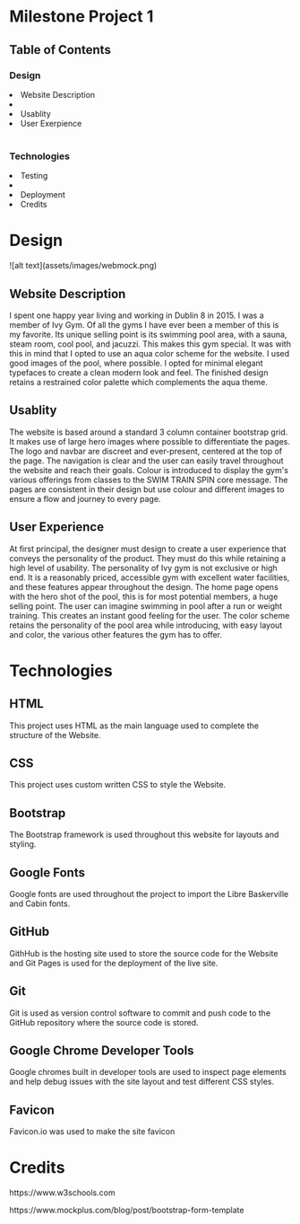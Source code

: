 <h1>Milestone Project 1</h1>

<h2>Table of Contents</h2>



<h3>Design</h3>

<li>Website Description<li>
<li>Usablity</li>
<li>User Exerpience</li>

<br>

<h3>Technologies</h3>


<li>Testing<li>
<li>Deployment</li>
<li>Credits</li>


<h1>Design</h1>
![alt text](assets/images/webmock.png)

<h2>Website Description</h2>
<p>I spent one happy year living and working in Dublin 8 in 2015. I was a member of Ivy Gym. Of all the gyms I have ever been a member of this is my favorite. Its unique selling point is its swimming pool area, with a sauna, steam room, cool pool, and jacuzzi. This makes this gym special.
It was with this in mind that I opted to use an aqua color scheme for the website.  I used good images of the pool, where possible. I opted for minimal elegant typefaces to create a clean modern look and feel. The finished design retains a restrained color palette which complements the aqua theme.
</p>

<h2>Usablity</h2>

The website is based around a standard 3 column container bootstrap grid. It makes use of large hero images where possible to differentiate the pages. The logo and navbar are discreet and ever-present, centered at the top of the page. The navigation is clear and the user can easily travel throughout the website and reach their goals. Colour is introduced to display the gym's various offerings from classes to the SWIM TRAIN SPIN core message. The pages are consistent in their design but 
use colour and different images to ensure a flow and journey to every page.  

<h2>User Experience</h2>
At first principal, the designer must design to create a  user experience that conveys the personality of the product.  They must do this while retaining a high level of usability. The personality of Ivy gym is not exclusive or high end. It is a reasonably priced, accessible gym with excellent water facilities, and these features appear throughout the design. The home page opens with the hero shot
of the pool, this is for most potential members, a huge selling point. The user can imagine swimming in pool after a run or weight training. This creates an instant good feeling for the user. The color scheme retains the personality of the pool area while introducing, with easy layout and color, the various other features the gym has to offer. 
</p>

<h1>Technologies</h1>

<h2>HTML</h2>

   <p>  This project uses HTML as the main language used to complete the structure of the Website.</p>

<h2>CSS</h2>

   <p> This project uses custom written CSS to style the Website.</p>

<h2>Bootstrap</h2>

   <p> The Bootstrap framework is used throughout this website for layouts and styling. </p>



<h2>Google Fonts</h2>

  <p>  Google fonts are used throughout the project to import the Libre Baskerville and Cabin fonts. </p>



<h2>GitHub</h2>

<p>  GithHub is the hosting site used to store the source code for the Website and Git Pages is used for the deployment of the live site. </p>


<h2>Git</h2>

   <p>   Git is used as version control software to commit and push code to the GitHub repository where the source code is stored. </p>



<h2>Google Chrome Developer Tools</h2>

   <p>      Google chromes built in developer tools are used to inspect page elements and help debug issues with the site layout and test different CSS styles. </p>



<h2>Favicon</h2>

   <p>  Favicon.io was used to make the site favicon  </p>





   <h1>Credits</h1>

   <P>https://www.w3schools.com </p>

<P>https://www.mockplus.com/blog/post/bootstrap-form-template </p>


